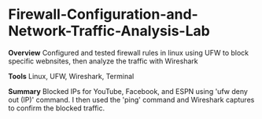 # Firewall-Configuration-and-Network-Traffic-Analysis-Lab

**Overview**
Configured and tested firewall rules in linux using UFW to block specific webnsites, then analyze the traffic with Wireshark

**Tools**
Linux, UFW, Wireshark, Terminal

**Summary**
Blocked IPs for YouTube, Facebook, and ESPN using 'ufw deny out (IP)' command. I then used the 'ping' command and Wireshark captures to confirm the blocked traffic.

